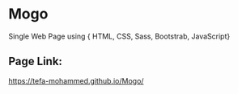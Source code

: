 # Mogo
Single Web Page using { HTML, CSS, Sass, Bootstrab, JavaScript}

## Page Link:
https://tefa-mohammed.github.io/Mogo/

